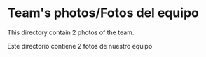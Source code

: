 Team's photos/Fotos del equipo
====

This directory contain 2 photos of the team.   
  
Este directorio contiene 2 fotos de nuestro equipo
